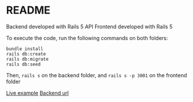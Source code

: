 # README

Backend developed with Rails 5 API
Frontend developed with Rails 5

To execute the code, run the following commands on both folders:

```
bundle install
rails db:create
rails db:migrate
rails db:seed
```

Then, `rails s` on the backend folder, and `rails s -p 3001` on the frontend folder

[Live example](http://rocky-thicket-37376.herokuapp.com/)
[Backend url](http://guarded-escarpment-55341.herokuapp.com/)
